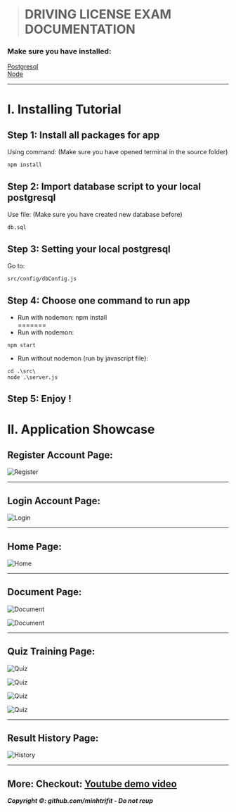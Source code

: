 > # DRIVING LICENSE EXAM DOCUMENTATION

### Make sure you have installed:
[Postgresql](https://www.postgresql.org)<br>
[Node](https://nodejs.org/en/)

***

# I. Installing Tutorial

## Step 1: Install all packages for app
Using command: (Make sure you have opened terminal in the source folder)
~~~
npm install
~~~

## Step 2: Import database script to your local postgresql
Use file: (Make sure you have created new database before)
~~~
db.sql
~~~

## Step 3: Setting your local postgresql
Go to: 
~~~
src/config/dbConfig.js
~~~

## Step 4: Choose one command to run app

+ Run with nodemon: npm install<br>
=======
+ Run with nodemon:
~~~
npm start
~~~
+ Run without nodemon (run by javascript file):
~~~
cd .\src\
node .\server.js
~~~

## Step 5: Enjoy !

# II. Application Showcase

## Register Account Page:

![Register](https://res.cloudinary.com/dn2h31tcb/image/upload/v1696661133/driving%20license/register_jdc2ht.png)

***

## Login Account Page:

![Login](https://res.cloudinary.com/dn2h31tcb/image/upload/v1696661134/driving%20license/login_kwbfs1.png)

***

## Home Page:

![Home](https://res.cloudinary.com/dn2h31tcb/image/upload/v1696661135/driving%20license/home_uw30kk.png)

***

## Document Page:

![Document](https://res.cloudinary.com/dn2h31tcb/image/upload/v1696661137/driving%20license/document2_u7yyxl.png)

![Document](https://res.cloudinary.com/dn2h31tcb/image/upload/v1696661131/driving%20license/document3_csdapt.png)

***

## Quiz Training Page:

![Quiz](https://res.cloudinary.com/dn2h31tcb/image/upload/v1696661131/driving%20license/quiz_i1p6lh.png)

![Quiz](https://res.cloudinary.com/dn2h31tcb/image/upload/v1696661132/driving%20license/quiz2_nozskr.png)

![Quiz](https://res.cloudinary.com/dn2h31tcb/image/upload/v1696661133/driving%20license/quiz3_fwdwyn.png)

![Quiz](https://res.cloudinary.com/dn2h31tcb/image/upload/v1696661132/driving%20license/quiz4_scmrti.png)

***

## Result History Page:

![History](https://res.cloudinary.com/dn2h31tcb/image/upload/v1696661134/driving%20license/history_gwhvfe.png)

***

## More: Checkout: [Youtube demo video](https://youtu.be/VMGRnCaCUBE)<br>

***Copyright ©: github.com/minhtrifit - Do not reup***
